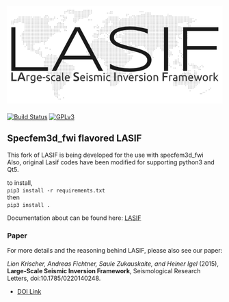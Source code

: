 ![Logo](/doc/images/logo/lasif_logo.png)
---
[![Build Status](https://travis-ci.org/krischer/LASIF.png?branch=master)](https://travis-ci.org/krischer/LASIF)
[![GPLv3](http://www.gnu.org/graphics/gplv3-88x31.png)](https://github.com/krischer/LASIF/blob/master/LICENSE)


## Specfem3d_fwi flavored LASIF

This fork of LASIF is being developed for the use with specfem3d_fwi  
Also, original Lasif codes have been modified for supporting python3 and Qt5.  


to install,  
`pip3 install -r requirements.txt`  
then  
`pip3 install .`  


Documentation about can be found here: [LASIF](http://krischer.github.io/LASIF)


### Paper

For more details and the reasoning behind LASIF, please also see our paper:

*Lion Krischer, Andreas Fichtner, Saule Zukauskaite, and Heiner Igel* (2015),
**Large‐Scale Seismic Inversion Framework**, Seismological Research Letters, doi:10.1785/0220140248.


* [DOI Link](http://dx.doi.org/10.1785/0220140248)
